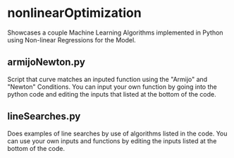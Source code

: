 # nonlinearOptimization
Showcases a couple Machine Learning Algorithms implemented in Python using Non-linear Regressions for the Model.

armijoNewton.py
-----------------
Script that curve matches an inputed function using the "Armijo" and "Newton" Conditions. You can input
your own function by going into the python code and editing the inputs that listed at the bottom of the code.

lineSearches.py
----------------
Does examples of line searches by use of algorithms listed in the code. You can use your own inputs and functions by
editing the inputs listed at the bottom of the code.
